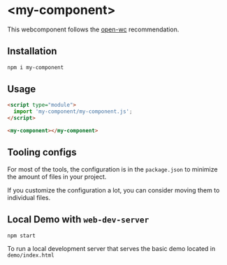 # \<my-component>

This webcomponent follows the [open-wc](https://github.com/open-wc/open-wc) recommendation.

## Installation

```bash
npm i my-component
```

## Usage

```html
<script type="module">
  import 'my-component/my-component.js';
</script>

<my-component></my-component>
```



## Tooling configs

For most of the tools, the configuration is in the `package.json` to minimize the amount of files in your project.

If you customize the configuration a lot, you can consider moving them to individual files.

## Local Demo with `web-dev-server`

```bash
npm start
```

To run a local development server that serves the basic demo located in `demo/index.html`
